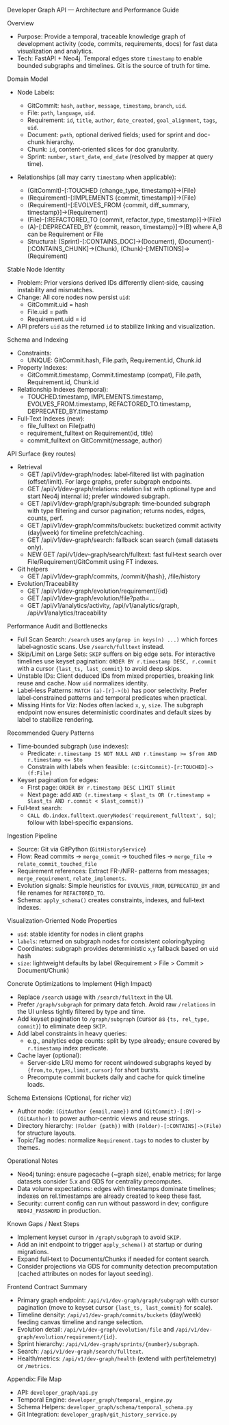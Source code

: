 Developer Graph API — Architecture and Performance Guide

Overview
- Purpose: Provide a temporal, traceable knowledge graph of development activity (code, commits, requirements, docs) for fast data visualization and analytics.
- Tech: FastAPI + Neo4j. Temporal edges store `timestamp` to enable bounded subgraphs and timelines. Git is the source of truth for time.

Domain Model
- Node Labels:
  - GitCommit: `hash`, `author`, `message`, `timestamp`, `branch`, `uid`.
  - File: `path`, `language`, `uid`.
  - Requirement: `id`, `title`, `author`, `date_created`, `goal_alignment`, `tags`, `uid`.
  - Document: `path`, optional derived fields; used for sprint and doc-chunk hierarchy.
  - Chunk: `id`, content‑oriented slices for doc granularity.
  - Sprint: `number`, `start_date`, `end_date` (resolved by mapper at query time).

- Relationships (all may carry `timestamp` when applicable):
  - (GitCommit)-[:TOUCHED {change_type, timestamp}]->(File)
  - (Requirement)-[:IMPLEMENTS {commit, timestamp}]->(File)
  - (Requirement)-[:EVOLVES_FROM {commit, diff_summary, timestamp}]->(Requirement)
  - (File)-[:REFACTORED_TO {commit, refactor_type, timestamp}]->(File)
  - (A)-[:DEPRECATED_BY {commit, reason, timestamp}]->(B) where A,B can be Requirement or File
  - Structural: (Sprint)-[:CONTAINS_DOC]->(Document), (Document)-[:CONTAINS_CHUNK]->(Chunk), (Chunk)-[:MENTIONS]->(Requirement)

Stable Node Identity
- Problem: Prior versions derived IDs differently client‑side, causing instability and mismatches.
- Change: All core nodes now persist `uid`:
  - GitCommit.uid = hash
  - File.uid = path
  - Requirement.uid = id
- API prefers `uid` as the returned `id` to stabilize linking and visualization.

Schema and Indexing
- Constraints:
  - UNIQUE: GitCommit.hash, File.path, Requirement.id, Chunk.id
- Property Indexes:
  - GitCommit.timestamp, Commit.timestamp (compat), File.path, Requirement.id, Chunk.id
- Relationship Indexes (temporal):
  - TOUCHED.timestamp, IMPLEMENTS.timestamp, EVOLVES_FROM.timestamp, REFACTORED_TO.timestamp, DEPRECATED_BY.timestamp
- Full‑Text Indexes (new):
  - file_fulltext on File(path)
  - requirement_fulltext on Requirement(id, title)
  - commit_fulltext on GitCommit(message, author)

API Surface (key routes)
- Retrieval
  - GET /api/v1/dev-graph/nodes: label‑filtered list with pagination (offset/limit). For large graphs, prefer subgraph endpoints.
  - GET /api/v1/dev-graph/relations: relation list with optional type and start Neo4j internal id; prefer windowed subgraph.
  - GET /api/v1/dev-graph/graph/subgraph: time‑bounded subgraph with type filtering and cursor pagination; returns nodes, edges, counts, perf.
  - GET /api/v1/dev-graph/commits/buckets: bucketized commit activity (day|week) for timeline prefetch/caching.
  - GET /api/v1/dev-graph/search: fallback scan search (small datasets only).
  - NEW GET /api/v1/dev-graph/search/fulltext: fast full‑text search over File/Requirement/GitCommit using FT indexes.
- Git helpers
  - GET /api/v1/dev-graph/commits, /commit/{hash}, /file/history
- Evolution/Traceability
  - GET /api/v1/dev-graph/evolution/requirement/{id}
  - GET /api/v1/dev-graph/evolution/file?path=...
  - GET /api/v1/analytics/activity, /api/v1/analytics/graph, /api/v1/analytics/traceability

Performance Audit and Bottlenecks
- Full Scan Search: `/search` uses `any(prop in keys(n) ...)` which forces label‑agnostic scans. Use `/search/fulltext` instead.
- Skip/Limit on Large Sets: `SKIP` suffers on big edge sets. For interactive timelines use keyset pagination: `ORDER BY r.timestamp DESC, r.commit` with a cursor `{last_ts, last_commit}` to avoid deep skips.
- Unstable IDs: Client deduced IDs from mixed properties, breaking link reuse and cache. Now `uid` normalizes identity.
- Label‑less Patterns: `MATCH (a)-[r]->(b)` has poor selectivity. Prefer label‑constrained patterns and temporal predicates when practical.
- Missing Hints for Viz: Nodes often lacked `x`, `y`, `size`. The subgraph endpoint now ensures deterministic coordinates and default sizes by label to stabilize rendering.

Recommended Query Patterns
- Time‑bounded subgraph (use indexes):
  - Predicate: `r.timestamp IS NOT NULL AND r.timestamp >= $from AND r.timestamp <= $to`
  - Constrain with labels when feasible: `(c:GitCommit)-[r:TOUCHED]->(f:File)`
- Keyset pagination for edges:
  - First page: `ORDER BY r.timestamp DESC LIMIT $limit`
  - Next page: add `AND (r.timestamp < $last_ts OR (r.timestamp = $last_ts AND r.commit < $last_commit))`
- Full‑text search:
  - `CALL db.index.fulltext.queryNodes('requirement_fulltext', $q)`; follow with label‑specific expansions.

Ingestion Pipeline
- Source: Git via GitPython (`GitHistoryService`)
- Flow: Read commits -> `merge_commit` -> touched files -> `merge_file` -> `relate_commit_touched_file`
- Requirement references: Extract FR-/NFR- patterns from messages; `merge_requirement`, `relate_implements`.
- Evolution signals: Simple heuristics for `EVOLVES_FROM`, `DEPRECATED_BY` and file renames for `REFACTORED_TO`.
- Schema: `apply_schema()` creates constraints, indexes, and full‑text indexes.

Visualization‑Oriented Node Properties
- `uid`: stable identity for nodes in client graphs
- `labels`: returned on subgraph nodes for consistent coloring/typing
- Coordinates: subgraph provides deterministic `x`,`y` fallback based on `uid` hash
- `size`: lightweight defaults by label (Requirement > File > Commit > Document/Chunk)

Concrete Optimizations to Implement (High Impact)
- Replace `/search` usage with `/search/fulltext` in the UI.
- Prefer `/graph/subgraph` for primary data fetch. Avoid raw `/relations` in the UI unless tightly filtered by type and time.
- Add keyset pagination to `/graph/subgraph` (cursor as `{ts, rel_type, commit}`) to eliminate deep `SKIP`.
- Add label constraints in heavy queries:
  - e.g., analytics edge counts: split by type already; ensure covered by `r.timestamp` index predicate.
- Cache layer (optional):
  - Server‑side LRU memo for recent windowed subgraphs keyed by `{from,to,types,limit,cursor}` for short bursts.
  - Precompute commit buckets daily and cache for quick timeline loads.

Schema Extensions (Optional, for richer viz)
- Author node: `(GitAuthor {email,name})` and `(GitCommit)-[:BY]->(GitAuthor)` to power author‑centric views and reuse strings.
- Directory hierarchy: `(Folder {path})` with `(Folder)-[:CONTAINS]->(File)` for structure layouts.
- Topic/Tag nodes: normalize `Requirement.tags` to nodes to cluster by themes.

Operational Notes
- Neo4j tuning: ensure pagecache (~graph size), enable metrics; for large datasets consider 5.x and GDS for centrality precomputes.
- Data volume expectations: edges with timestamps dominate timelines; indexes on rel.timestamps are already created to keep these fast.
- Security: current config can run without password in dev; configure `NEO4J_PASSWORD` in production.

Known Gaps / Next Steps
- Implement keyset cursor in `/graph/subgraph` to avoid `SKIP`.
- Add an init endpoint to trigger `apply_schema()` at startup or during migrations.
- Expand full‑text to Documents/Chunks if needed for content search.
- Consider projections via GDS for community detection precomputation (cached attributes on nodes for layout seeding).

Frontend Contract Summary
- Primary graph endpoint: `/api/v1/dev-graph/graph/subgraph` with cursor pagination (move to keyset cursor `{last_ts, last_commit}` for scale).
- Timeline density: `/api/v1/dev-graph/commits/buckets` (day/week) feeding canvas timeline and range selection.
- Evolution detail: `/api/v1/dev-graph/evolution/file` and `/api/v1/dev-graph/evolution/requirement/{id}`.
- Sprint hierarchy: `/api/v1/dev-graph/sprints/{number}/subgraph`.
- Search: `/api/v1/dev-graph/search/fulltext`.
- Health/metrics: `/api/v1/dev-graph/health` (extend with perf/telemetry) or `/metrics`.

Appendix: File Map
- API: `developer_graph/api.py`
- Temporal Engine: `developer_graph/temporal_engine.py`
- Schema Helpers: `developer_graph/schema/temporal_schema.py`
- Git Integration: `developer_graph/git_history_service.py`
